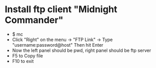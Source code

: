 Install ftp client "Midnight Commander"
=====
* $ mc
* Click "Right" on the menu -> "FTP Link" -> Type "username:password@host" Then hit Enter
* Now the left panel should be pwd, right panel should be ftp server
* F5 to Copy file
* F10 to exit
